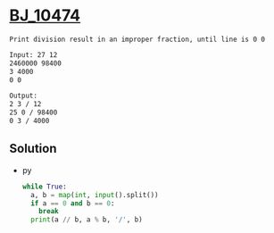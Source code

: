 # [BJ_10474](https://acmicpc.net/problem/10474)

```en
Print division result in an improper fraction, until line is 0 0
```

```txt
Input: 27 12
2460000 98400
3 4000
0 0

Output:
2 3 / 12
25 0 / 98400
0 3 / 4000
```

## Solution

* py

  ```py
  while True:
    a, b = map(int, input().split())
    if a == 0 and b == 0:
      break
    print(a // b, a % b, '/', b)
  ```
